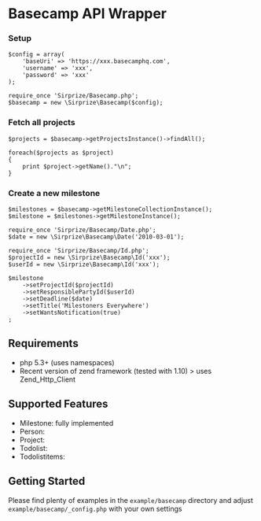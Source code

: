Basecamp API Wrapper
====================

### Setup
	$config = array(
		'baseUri' => 'https://xxx.basecamphq.com',
		'username' => 'xxx',
		'password' => 'xxx'
	);
	
	require_once 'Sirprize/Basecamp.php';
	$basecamp = new \Sirprize\Basecamp($config);
	
### Fetch all projects
	$projects = $basecamp->getProjectsInstance()->findAll();
	
	foreach($projects as $project)
	{
		print $project->getName()."\n";
	}

### Create a new milestone
	$milestones = $basecamp->getMilestoneCollectionInstance();
	$milestone = $milestones->getMilestoneInstance();
	
	require_once 'Sirprize/Basecamp/Date.php';
	$date = new \Sirprize\Basecamp\Date('2010-03-01');

	require_once 'Sirprize/Basecamp/Id.php';
	$projectId = new \Sirprize\Basecamp\Id('xxx');
	$userId = new \Sirprize\Basecamp\Id('xxx');

	$milestone
		->setProjectId($projectId)
		->setResponsiblePartyId($userId)
		->setDeadline($date)
		->setTitle('Milestoners Everywhere')
		->setWantsNotification(true)
	;

Requirements
------------

+ php 5.3+ (uses namespaces)
+ Recent version of zend framework (tested with 1.10) > uses Zend_Http_Client


Supported Features
------------------

+ Milestone: fully implemented
+ Person:
+ Project:
+ Todolist:
+ Todolistitems:


Getting Started
---------------

Please find plenty of examples in the `example/basecamp` directory and adjust `example/basecamp/_config.php` with your own settings